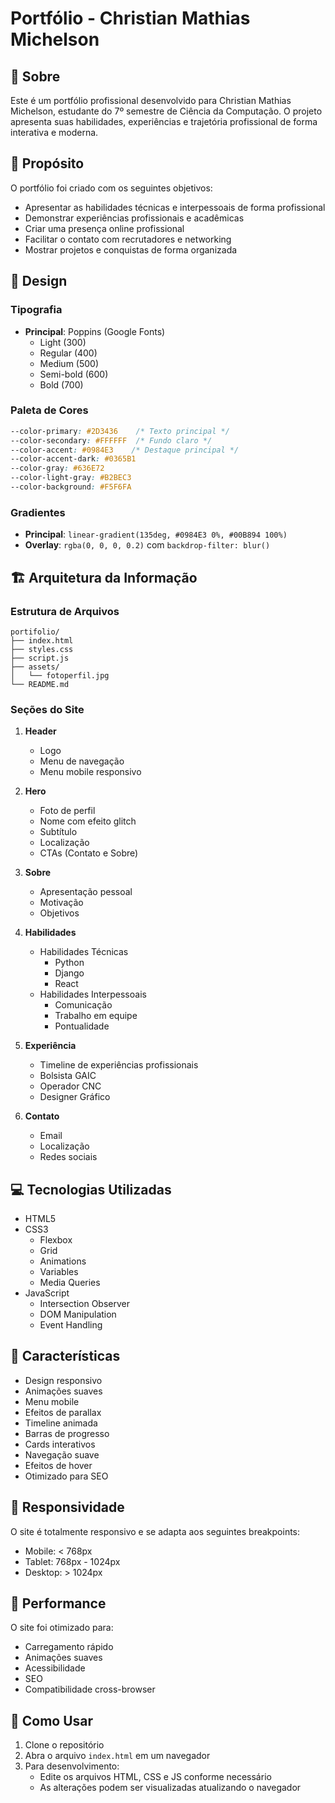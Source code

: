 # Portfólio - Christian Mathias Michelson


## 📌 Sobre

Este é um portfólio profissional desenvolvido para Christian Mathias Michelson, estudante do 7º semestre de Ciência da Computação. O projeto apresenta suas habilidades, experiências e trajetória profissional de forma interativa e moderna.

## 🎯 Propósito

O portfólio foi criado com os seguintes objetivos:
- Apresentar as habilidades técnicas e interpessoais de forma profissional
- Demonstrar experiências profissionais e acadêmicas
- Criar uma presença online profissional
- Facilitar o contato com recrutadores e networking
- Mostrar projetos e conquistas de forma organizada

## 🎨 Design

### Tipografia
- **Principal**: Poppins (Google Fonts)
  - Light (300)
  - Regular (400)
  - Medium (500)
  - Semi-bold (600)
  - Bold (700)

### Paleta de Cores
```css
--color-primary: #2D3436    /* Texto principal */
--color-secondary: #FFFFFF  /* Fundo claro */
--color-accent: #0984E3    /* Destaque principal */
--color-accent-dark: #0365B1
--color-gray: #636E72
--color-light-gray: #B2BEC3
--color-background: #F5F6FA
```

### Gradientes
- **Principal**: `linear-gradient(135deg, #0984E3 0%, #00B894 100%)`
- **Overlay**: `rgba(0, 0, 0, 0.2)` com `backdrop-filter: blur()`

## 🏗 Arquitetura da Informação

### Estrutura de Arquivos
```
portifolio/
├── index.html
├── styles.css
├── script.js
├── assets/
│   └── fotoperfil.jpg
└── README.md
```

### Seções do Site
1. **Header**
   - Logo
   - Menu de navegação
   - Menu mobile responsivo

2. **Hero**
   - Foto de perfil
   - Nome com efeito glitch
   - Subtítulo
   - Localização
   - CTAs (Contato e Sobre)

3. **Sobre**
   - Apresentação pessoal
   - Motivação
   - Objetivos

4. **Habilidades**
   - Habilidades Técnicas
     - Python
     - Django
     - React
   - Habilidades Interpessoais
     - Comunicação
     - Trabalho em equipe
     - Pontualidade

5. **Experiência**
   - Timeline de experiências profissionais
   - Bolsista GAIC
   - Operador CNC
   - Designer Gráfico

6. **Contato**
   - Email
   - Localização
   - Redes sociais

## 💻 Tecnologias Utilizadas

- HTML5
- CSS3
  - Flexbox
  - Grid
  - Animations
  - Variables
  - Media Queries
- JavaScript
  - Intersection Observer
  - DOM Manipulation
  - Event Handling

## 🌟 Características

- Design responsivo
- Animações suaves
- Menu mobile
- Efeitos de parallax
- Timeline animada
- Barras de progresso
- Cards interativos
- Navegação suave
- Efeitos de hover
- Otimizado para SEO

## 📱 Responsividade

O site é totalmente responsivo e se adapta aos seguintes breakpoints:
- Mobile: < 768px
- Tablet: 768px - 1024px
- Desktop: > 1024px

## 🚀 Performance

O site foi otimizado para:
- Carregamento rápido
- Animações suaves
- Acessibilidade
- SEO
- Compatibilidade cross-browser

## 🔧 Como Usar

1. Clone o repositório
2. Abra o arquivo `index.html` em um navegador
3. Para desenvolvimento:
   - Edite os arquivos HTML, CSS e JS conforme necessário
   - As alterações podem ser visualizadas atualizando o navegador


